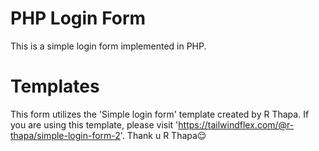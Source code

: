 # PHP Login Form

This is a simple login form implemented in PHP.

# Templates

This form utilizes the 'Simple login form' template created by R Thapa.
If you are using this template, please visit 'https://tailwindflex.com/@r-thapa/simple-login-form-2'.
Thank u R Thapa😌
